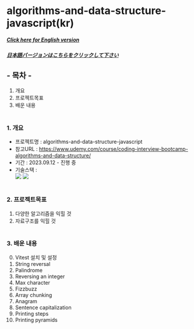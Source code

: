 # algorithms-and-data-structure-javascript(kr)

##### [Click here for English version](README_EN.md)

##### [日本語バージョンはこちらをクリックして下さい](README_JP.md)

## - 목차 -

1. 개요
2. 프로젝트목표
3. 배운 내용
   </br>
   </br>

### 1. 개요

- 프로젝트명 : algorithms-and-data-structure-javascript
- 참고URL : https://www.udemy.com/course/coding-interview-bootcamp-algorithms-and-data-structure/
- 기간 : 2023.09.12 - 진행 중
- 기술스택 : </br>
  <img src="https://img.shields.io/badge/javascript-F7DF1E?style=for-the-badge&logo=javascript&logoColor=white"> <img src="https://img.shields.io/badge/jest-C21325?style=for-the-badge&logo=jest&logoColor=white">
  </br>
  </br>

### 2. 프로젝트목표

1. 다양한 알고리즘을 익힐 것
2. 자료구조를 익힐 것
   </br>
   </br>

### 3. 배운 내용 </br>

0. Vitest 설치 및 설정
1. String reversal
2. Palindrome
3. Reversing an integer
4. Max character
5. Fizzbuzz
6. Array chunking
7. Anagram
8. Sentence capitalization
9. Printing steps
10. Printing pyramids
